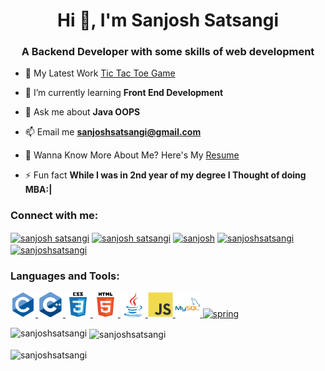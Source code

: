 <h1 align="center">Hi 👋, I'm Sanjosh Satsangi</h1>
<h3 align="center">A Backend Developer with some skills of web development</h3>

- 🔭 My Latest Work [Tic Tac Toe Game](https://sanjoshgametictactoe.netlify.app/)

- 🌱 I’m currently learning **Front End Development**

- 💬 Ask me about **Java OOPS**

- 📫 Email me **sanjoshsatsangi@gmail.com**

- 📄 Wanna Know More About Me? Here's My [Resume](https://drive.google.com/file/d/1tVTU-vLsuYUbRVFFqs3Pl1zdJlgPdTPB/view?usp=sharing)

- ⚡ Fun fact **While I was in 2nd year of my degree I Thought of doing MBA:|**

<h3 align="left">Connect with me:</h3>
<p align="left">
<a href="https://linkedin.com/in/sanjosh satsangi" target="blank"><img align="center" src="https://raw.githubusercontent.com/rahuldkjain/github-profile-readme-generator/master/src/images/icons/Social/linked-in-alt.svg" alt="sanjosh satsangi" height="30" width="40" /></a>
<a href="https://www.youtube.com/c/Sanjosh Satsangi" target="blank"><img align="center" src="https://raw.githubusercontent.com/rahuldkjain/github-profile-readme-generator/master/src/images/icons/Social/youtube.svg" alt="sanjosh satsangi" height="30" width="40" /></a>
<a href="https://www.codechef.com/users/sanjosh" target="blank"><img align="center" src="https://cdn.jsdelivr.net/npm/simple-icons@3.1.0/icons/codechef.svg" alt="sanjosh" height="30" width="40" /></a>
<a href="https://www.hackerrank.com/sanjoshsatsangi" target="blank"><img align="center" src="https://raw.githubusercontent.com/rahuldkjain/github-profile-readme-generator/master/src/images/icons/Social/hackerrank.svg" alt="sanjoshsatsangi" height="30" width="40" /></a>
<a href="https://www.leetcode.com/sanjoshsatsangi" target="blank"><img align="center" src="https://raw.githubusercontent.com/rahuldkjain/github-profile-readme-generator/master/src/images/icons/Social/leet-code.svg" alt="sanjoshsatsangi" height="30" width="40" /></a>
</p>

<h3 align="left">Languages and Tools:</h3>
<p align="left"> <a href="https://www.cprogramming.com/" target="_blank" rel="noreferrer"> <img src="https://raw.githubusercontent.com/devicons/devicon/master/icons/c/c-original.svg" alt="c" width="40" height="40"/> </a> <a href="https://www.w3schools.com/cpp/" target="_blank" rel="noreferrer"> <img src="https://raw.githubusercontent.com/devicons/devicon/master/icons/cplusplus/cplusplus-original.svg" alt="cplusplus" width="40" height="40"/> </a> <a href="https://www.w3schools.com/css/" target="_blank" rel="noreferrer"> <img src="https://raw.githubusercontent.com/devicons/devicon/master/icons/css3/css3-original-wordmark.svg" alt="css3" width="40" height="40"/> </a> <a href="https://www.w3.org/html/" target="_blank" rel="noreferrer"> <img src="https://raw.githubusercontent.com/devicons/devicon/master/icons/html5/html5-original-wordmark.svg" alt="html5" width="40" height="40"/> </a> <a href="https://www.java.com" target="_blank" rel="noreferrer"> <img src="https://raw.githubusercontent.com/devicons/devicon/master/icons/java/java-original.svg" alt="java" width="40" height="40"/> </a> <a href="https://developer.mozilla.org/en-US/docs/Web/JavaScript" target="_blank" rel="noreferrer"> <img src="https://raw.githubusercontent.com/devicons/devicon/master/icons/javascript/javascript-original.svg" alt="javascript" width="40" height="40"/> </a> <a href="https://www.mysql.com/" target="_blank" rel="noreferrer"> <img src="https://raw.githubusercontent.com/devicons/devicon/master/icons/mysql/mysql-original-wordmark.svg" alt="mysql" width="40" height="40"/> </a> <a href="https://spring.io/" target="_blank" rel="noreferrer"> <img src="https://www.vectorlogo.zone/logos/springio/springio-icon.svg" alt="spring" width="40" height="40"/> </a> </p>

<p><img align="left" src="https://github-readme-stats.vercel.app/api/top-langs?username=sanjoshsatsangi&show_icons=true&locale=en&layout=compact" alt="sanjoshsatsangi" /></p>

<p>&nbsp;<img align="center" src="https://github-readme-stats.vercel.app/api?username=sanjoshsatsangi&show_icons=true&locale=en" alt="sanjoshsatsangi" /></p>

<p><img align="center" src="https://github-readme-streak-stats.herokuapp.com/?user=sanjoshsatsangi&" alt="sanjoshsatsangi" /></p>

